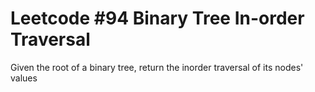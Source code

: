 # Leetcode #94 Binary Tree In-order Traversal

Given the root of a binary tree, return the inorder traversal of its nodes' values

